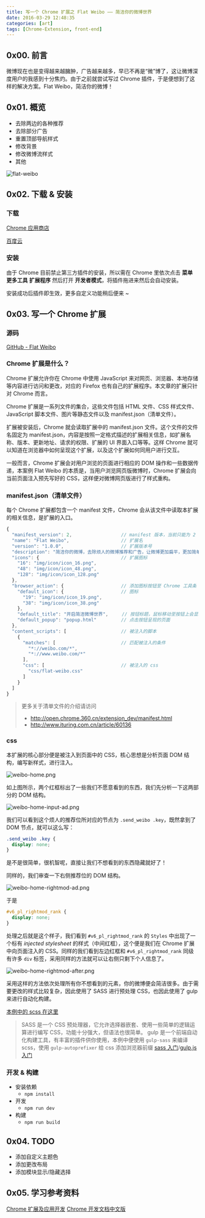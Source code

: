 ```yaml
---
title: 写一个 Chrome 扩展之 Flat Weibo —— 简洁你的微博世界
date: 2016-03-29 12:48:35
categories: [art]
tags: [Chrome-Extension, front-end]
---
```


## 0x00. 前言

微博现在也是变得越来越臃肿，广告越来越多，早已不再是“微”博了，这让微博深度用户的我感到十分焦灼。由于之前就尝试写过 Chrome 插件，于是便想到了这样的解决方案。Flat Weibo，简洁你的微博！

## 0x01. 概览

- 去除两边的各种推荐
- 去除部分广告
- 重置顶部导航样式
- 修改背景
- 修改微博流样式
- 其他

![flat-weibo][1]
<!--more-->
## 0x02. 下载 & 安装

### 下载

[Chrome 应用商店](https://chrome.google.com/webstore/detail/flat-weibo/plmimfmefmleomdhkjabaiphhfdnobop)

[百度云](http://pan.baidu.com/s/1miEOqJe)

### 安装

由于 Chrome 目前禁止第三方插件的安装，所以需在 Chrome 里依次点击 **菜单** **更多工具** **扩展程序** 然后打开 **开发者模式**，将插件拖进来然后会自动安装。

安装成功后插件即生效，更多自定义功能稍后便来 ~

## 0x03. 写一个 Chrome 扩展

### 源码

[GitHub - Flat Weibo](https://github.com/PuYart/flat-weibo)

### Chrome 扩展是什么？

Chrome 扩展允许你在 Chrome 中使用 JavaScript 来对网页、浏览器、本地存储等内容进行访问和更改，对应的 Firefox 也有自己的扩展程序。本文章的扩展只针对 Chrome 而言。

Chrome 扩展是一系列文件的集合，这些文件包括 HTML 文件、CSS 样式文件、JavaScript 脚本文件、图片等静态文件以及 manifest.json（清单文件）。

扩展被安装后，Chrome 就会读取扩展中的 manifest.json 文件。这个文件的文件名固定为 manifest.json，内容是按照一定格式描述的扩展相关信息，如扩展名称、版本、更新地址、请求的权限、扩展的 UI 界面入口等等。这样 Chrome 就可以知道在浏览器中如何呈现这个扩展，以及这个扩展如何同用户进行交互。

一般而言，Chrome 扩展会对用户浏览的页面进行相应的 DOM 操作和一些数据传递，本案例 Flat Weibo 的本质是，当用户浏览网页版微博时，Chrome 扩展会向当前页面注入预先写好的 CSS，这样便对微博网页版进行了样式重构。

### manifest.json（清单文件）

每个 Chrome 扩展都包含一个 manifest 文件，Chrome 会从该文件中读取本扩展的相关信息，是扩展的入口。

```javascript
{
  "manifest_version": 2,                  // manifest 版本，当前只能为 2
  "name": "Flat Weibo",                   // 扩展名
  "version": "1.0.0",                     // 扩展版本号
  "description": "简洁你的微博，去除烦人的微博推荐和广告，让微博更加扁平，更加简单明了",  // 扩展描述
  "icons": {                              // 扩展图标
    "16": "img/icon/icon_16.png",
    "48": "img/icon/icon_48.png",
    "128": "img/icon/icon_128.png"
  },
  "browser_action": {                     // 添加图标按钮至 Chrome 工具条
    "default_icon": {                     // 图标
      "19": "img/icon/icon_19.png",
      "38": "img/icon/icon_38.png"
    },
    "default_title": "开启简洁微博世界",     // 按钮标题，鼠标移动至按钮上会显示
    "default_popup": "popup.html"         // 点击按钮呈现的页面
  },
  "content_scripts": [                    // 被注入的脚本
    {
      "matches": [                        // 匹配被注入的条件
        "*://weibo.com/*",
        "*://www.weibo.com/*"
      ],
      "css": [                            // 被注入的 css
        "css/flat-weibo.css"
      ]
    }
  ]
}
```

> 更多关于清单文件的介绍请访问
> - http://open.chrome.360.cn/extension_dev/manifest.html
> - http://www.ituring.com.cn/article/60136

### css

本扩展的核心部分便是被注入到页面中的 CSS，核心思想是分析页面 DOM 结构，编写新样式，进行注入。

![weibo-home.png][2]

如上图所示，两个红框标出了一些我们不愿意看到的东西，我们先分析一下这两部分的 DOM 结构。

![weibo-home-input-ad.png][3]

我们可以看到这个烦人的推荐位所对应的节点为 `.send_weibo .key`，既然拿到了 DOM 节点，就可以这么写：

```css
.send_weibo .key {
  display: none;
}
```

是不是很简单，很机智呢，直接让我们不想看到的东西隐藏就好了！

同样的，我们审查一下右侧推荐位的 DOM 结构。

![weibo-home-rightmod-ad.png][4]

于是

```css
#v6_pl_rightmod_rank {
  display: none;
}
```

处理之后就是这个样子，我们看到 `#v6_pl_rightmod_rank` 的 `Styles` 中出现了一个标有 *injected stylesheet* 的样式（中间红框），这个便是我们在 Chrome 扩展中向页面注入的 CSS。同样的我们看到左边红框和 `#v6_pl_rightmod_rank` 同级有许多 `div` 标签，采用同样的方法就可以让右侧只剩下个人信息了。

![weibo-home-rightmod-after.png][5]


采用这样的方法依次处理所有你不想看到的元素，你的微博便会简洁很多。由于需要更改的样式比较复杂，因此使用了 SASS 进行预处理 CSS，也因此使用了 gulp 来进行自动化构建。

[本例中的 scss 在这里](https://github.com/PuYart/flat-weibo/blob/master/src/scss/flat-weibo.scss)

> SASS 是一个 CSS 预处理器，它允许选择器嵌套、使用一些简单的逻辑运算进行编写 CSS，功能十分强大，但语法也很简单。
> gulp 是一个前端自动化构建工具，有丰富的插件供你使用，本例中便使用 `gulp-sass` 来编译 scss，使用 `gulp-autoprefixer` 给 css 添加浏览器前缀
> [sass 入门](http://www.w3cplus.com/sassguide/)/[gulp.js 入门](http://www.w3cplus.com/sassguide/)

### 开发 & 构建

- 安装依赖
  - `npm install`
- 开发
  - `npm run dev`
- 构建
  - `npm run build`

## 0x04. TODO

- 添加自定义主题色
- 添加更改布局
- 添加模块显示/隐藏选择

## 0x05. 学习参考资料

[Chrome 扩展及应用开发](http://www.ituring.com.cn/minibook/950)
[Chrome 开发文档中文版](http://open.chrome.360.cn/extension_dev/overview.html)


  [1]: https://segmentfault.com/img/bVtUTu
  [2]: https://segmentfault.com/img/bVtUR6
  [3]: https://segmentfault.com/img/bVtUSj
  [4]: https://segmentfault.com/img/bVtUSI
  [5]: https://segmentfault.com/img/bVtUSV

